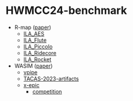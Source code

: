 # HWMCC24-benchmark

- R-map ([paper](https://ieeexplore.ieee.org/document/10178019))
  - [ILA_AES](https://github.com/zhanghongce/ILA_AES)
  - [ILA_Flute](https://github.com/zhanghongce/ILA_Flute)
  - [ILA_Piccolo](https://github.com/zhanghongce/ILA_Piccolo)
  - [ILA_Ridecore](https://github.com/zhanghongce/ILA_Ridecore)
  - [ILA_Rocket](https://github.com/zhanghongce/ILA_Rocket)
- WASIM ([paper](https://scholar.google.com/citations?view_op=view_citation&hl=zh-CN&user=C0Fiv5oAAAAJ&citation_for_view=C0Fiv5oAAAAJ:_FxGoFyzp5QC))
  - [vpipe](https://github.com/zhanghongce/vpipe-mc)
  - [TACAS-2023-artifacts](https://github.com/fangwenji/tacas23-wasim)
  - [x-epic](https://gitee.com/eda2_xiakedao/x-epic-2024)
    - [competition](https://xiakedao.eda2.com/competitions/268885b5-7419-4378-8404-006c0817e6c6/overview)